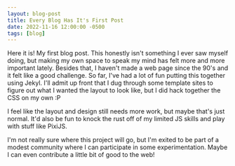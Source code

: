 ```yaml
---
layout: blog-post
title: Every Blog Has It's First Post
date: 2022-11-16 12:00:00 -0500
tags: [blog]
---
```

Here it is! My first blog post.
This honestly isn't something I ever saw myself doing, but making my own space to speak my mind has felt more and more important lately. Besides that, I haven't made a web page since the 90's and it felt like a good challenge.
So far, I've had a lot of fun putting this together using Jekyl. I'll admit up front that I dug through some template sites to figure out what I wanted the layout to look like, but I did hack together the CSS on my own :P

I feel like the layout and design still needs more work, but maybe that's just normal. It'd also be fun to knock the rust off of my limited JS skills and play with stuff like PixiJS.

I'm not really sure where this project will go, but I'm exited to be part of a modest community where I can participate in some experimentation. Maybe I can even contribute a little bit of good to the web!